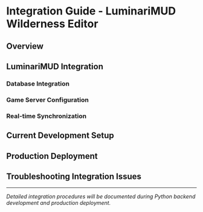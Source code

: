 # Integration Guide - LuminariMUD Wilderness Editor

<!-- Integration procedures for connecting the wilderness editor with LuminariMUD game server -->

## Overview

<!-- This document covers the integration between the Wilderness Editor and LuminariMUD game server -->
<!-- Key integration points: MySQL database connection, spatial data synchronization, real-time updates -->

## LuminariMUD Integration

<!-- Details on how the editor integrates with the existing LuminariMUD wilderness system -->

### Database Integration

<!-- - Direct connection to LuminariMUD MySQL database -->
<!-- - Spatial table mapping between editor and game -->
<!-- - Data synchronization procedures -->
<!-- - Conflict resolution strategies -->

### Game Server Configuration

<!-- Requirements for LuminariMUD server setup to work with the editor -->

### Real-time Synchronization

<!-- How changes in the editor reflect in the game world -->

## Current Development Setup

<!-- How to set up integration with development/staging game server -->

## Production Deployment

<!-- Production integration procedures and requirements -->

## Troubleshooting Integration Issues

<!-- Common integration problems and solutions -->

---

*Detailed integration procedures will be documented during Python backend development and production deployment.*